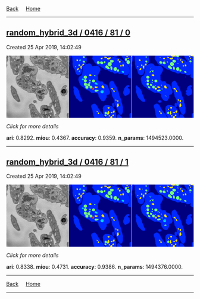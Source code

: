 
[Back](..)&nbsp;&nbsp;&nbsp;&nbsp;&nbsp;[Home](https://leapmanlab.github.io/snapshots)

---

<div class="summary"><a href="0"><h2>random_hybrid_3d / 0416 / 81 / 0</h2></a><p>Created 25 Apr 2019, 14:02:49
</p><a href="0"><img src="0/media/summary.png" align="center"></a><p>
<i>Click for more details</i>
</p></div>

**ari**: 0.8292. **miou**: 0.4367. **accuracy**: 0.9359. **n_params**: 1494523.0000. 

---

<div class="summary"><a href="1"><h2>random_hybrid_3d / 0416 / 81 / 1</h2></a><p>Created 25 Apr 2019, 14:02:49
</p><a href="1"><img src="1/media/summary.png" align="center"></a><p>
<i>Click for more details</i>
</p></div>

**ari**: 0.8338. **miou**: 0.4731. **accuracy**: 0.9386. **n_params**: 1494376.0000. 

---

[Back](..)&nbsp;&nbsp;&nbsp;&nbsp;&nbsp;[Home](https://leapmanlab.github.io/snapshots)

---